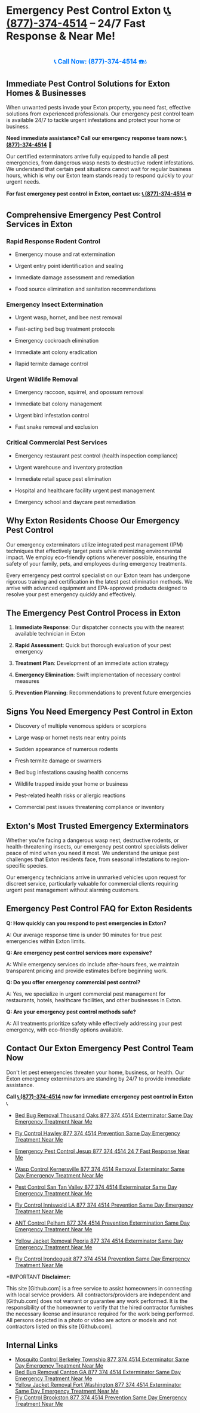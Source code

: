 # Emergency Pest Control Exton 📞[📞 (877)-374-4514](https://pest-control-4514.netlify.app) – 24/7 Fast Response & Near Me! 
# 

<p align="center" style="font-size: 1.2em; font-weight: bold; margin: 20px 0;">
  <a href="https://pest-control-4514.netlify.app" target="_blank" style="color: #007BFF; text-decoration: none;">📞 Call Now: (877)-374-4514 ☎️💧</a>
</p>

## Immediate Pest Control Solutions for Exton Homes & Businesses

When unwanted pests invade your Exton property, you need fast, effective solutions from experienced professionals. Our emergency pest control team is available 24/7 to tackle urgent infestations and protect your home or business.

**Need immediate assistance? Call our emergency response team now: [📞 (877)-374-4514](https://pest-control-4514.netlify.app)** 📱

Our certified exterminators arrive fully equipped to handle all pest emergencies, from dangerous wasp nests to destructive rodent infestations. We understand that certain pest situations cannot wait for regular business hours, which is why our Exton team stands ready to respond quickly to your urgent needs.

**For fast emergency pest control in Exton, contact us: [📞 (877)-374-4514](https://pest-control-4514.netlify.app)** ☎️

## Comprehensive Emergency Pest Control Services in Exton

### Rapid Response Rodent Control

- Emergency mouse and rat extermination  

- Urgent entry point identification and sealing  

- Immediate damage assessment and remediation  

- Food source elimination and sanitation recommendations  

### Emergency Insect Extermination

- Urgent wasp, hornet, and bee nest removal  

- Fast-acting bed bug treatment protocols  

- Emergency cockroach elimination  

- Immediate ant colony eradication  

- Rapid termite damage control  

### Urgent Wildlife Removal

- Emergency raccoon, squirrel, and opossum removal  

- Immediate bat colony management  

- Urgent bird infestation control  

- Fast snake removal and exclusion  

### Critical Commercial Pest Services

- Emergency restaurant pest control (health inspection compliance)  

- Urgent warehouse and inventory protection  

- Immediate retail space pest elimination  

- Hospital and healthcare facility urgent pest management  

- Emergency school and daycare pest remediation  

## Why Exton Residents Choose Our Emergency Pest Control

Our emergency exterminators utilize integrated pest management (IPM) techniques that effectively target pests while minimizing environmental impact. We employ eco-friendly options whenever possible, ensuring the safety of your family, pets, and employees during emergency treatments.

Every emergency pest control specialist on our Exton team has undergone rigorous training and certification in the latest pest elimination methods. We arrive with advanced equipment and EPA-approved products designed to resolve your pest emergency quickly and effectively.

## The Emergency Pest Control Process in Exton

1. **Immediate Response**: Our dispatcher connects you with the nearest available technician in Exton  

2. **Rapid Assessment**: Quick but thorough evaluation of your pest emergency  

3. **Treatment Plan**: Development of an immediate action strategy  

4. **Emergency Elimination**: Swift implementation of necessary control measures  

5. **Prevention Planning**: Recommendations to prevent future emergencies  

## Signs You Need Emergency Pest Control in Exton

- Discovery of multiple venomous spiders or scorpions  

- Large wasp or hornet nests near entry points  

- Sudden appearance of numerous rodents  

- Fresh termite damage or swarmers  

- Bed bug infestations causing health concerns  

- Wildlife trapped inside your home or business  

- Pest-related health risks or allergic reactions  

- Commercial pest issues threatening compliance or inventory  

## Exton's Most Trusted Emergency Exterminators

Whether you're facing a dangerous wasp nest, destructive rodents, or health-threatening insects, our emergency pest control specialists deliver peace of mind when you need it most. We understand the unique pest challenges that Exton residents face, from seasonal infestations to region-specific species.

Our emergency technicians arrive in unmarked vehicles upon request for discreet service, particularly valuable for commercial clients requiring urgent pest management without alarming customers.

## Emergency Pest Control FAQ for Exton Residents

**Q: How quickly can you respond to pest emergencies in Exton?**  

A: Our average response time is under 90 minutes for true pest emergencies within Exton limits.

**Q: Are emergency pest control services more expensive?**  

A: While emergency services do include after-hours fees, we maintain transparent pricing and provide estimates before beginning work.

**Q: Do you offer emergency commercial pest control?**  

A: Yes, we specialize in urgent commercial pest management for restaurants, hotels, healthcare facilities, and other businesses in Exton.

**Q: Are your emergency pest control methods safe?**  

A: All treatments prioritize safety while effectively addressing your pest emergency, with eco-friendly options available.

## Contact Our Exton Emergency Pest Control Team Now

Don't let pest emergencies threaten your home, business, or health. Our Exton emergency exterminators are standing by 24/7 to provide immediate assistance.

**Call [📞 (877)-374-4514](https://pest-control-4514.netlify.app) now for immediate emergency pest control in Exton** 📞


- [Bed Bug Removal Thousand Oaks 877 374 4514 Exterminator Same Day Emergency Treatment Near Me](https://github.com/allyoucaneatsushiin/pest-control/blob/main/Bed-Bug-Removal-Thousand-Oaks-877-374-4514-Exterminator-Same-Day-Emergency-Treatment-Near-Me.md)
- [Fly Control Hawley 877 374 4514 Prevention Same Day Emergency Treatment Near Me](https://github.com/allyoucaneatsushiin/pest-control/blob/main/Fly-Control-Hawley-877-374-4514-Prevention-Same-Day-Emergency-Treatment-Near-Me.md)
- [Emergency Pest Control Jesup 877 374 4514 24 7 Fast Response Near Me](https://github.com/allyoucaneatsushiin/pest-control/blob/main/Emergency-Pest-Control-Jesup-877-374-4514-24-7-Fast-Response-Near-Me.md)


- [Wasp Control Kernersville 877 374 4514 Removal Exterminator Same Day Emergency Treatment Near Me](https://github.com/allyoucaneatsushiin/pest-control/blob/main/Wasp-Control-Kernersville-877-374-4514-Removal-Exterminator-Same-Day-Emergency-Treatment-Near-Me.md)
- [Pest Control San Tan Valley 877 374 4514 Exterminator Same Day Emergency Treatment Near Me](https://github.com/allyoucaneatsushiin/pest-control/blob/main/Pest-Control-San-Tan-Valley-877-374-4514-Exterminator-Same-Day-Emergency-Treatment-Near-Me.md)
- [Fly Control Inniswold LA 877 374 4514 Prevention Same Day Emergency Treatment Near Me](https://github.com/allyoucaneatsushiin/pest-control/blob/main/Fly-Control-Inniswold-LA-877-374-4514-Prevention-Same-Day-Emergency-Treatment-Near-Me.md)


- [ANT Control Pelham 877 374 4514 Prevention Extermination Same Day Emergency Treatment Near Me](https://github.com/allyoucaneatsushiin/pest-control/blob/main/ANT-Control-Pelham-877-374-4514-Prevention-Extermination-Same-Day-Emergency-Treatment-Near-Me.md)
- [Yellow Jacket Removal Peoria 877 374 4514 Exterminator Same Day Emergency Treatment Near Me](https://github.com/allyoucaneatsushiin/pest-control/blob/main/Yellow-Jacket-Removal-Peoria-877-374-4514-Exterminator-Same-Day-Emergency-Treatment-Near-Me.md)
- [Fly Control Irondequoit 877 374 4514 Prevention Same Day Emergency Treatment Near Me](https://github.com/allyoucaneatsushiin/pest-control/blob/main/Fly-Control-Irondequoit-877-374-4514-Prevention-Same-Day-Emergency-Treatment-Near-Me.md)


*IMPORTANT **Disclaimer:**  

This site [Github.com] is a free service to assist homeowners in connecting with local service providers. All contractors/providers are independent and [Github.com] does not warrant or guarantee any work performed. It is the responsibility of the homeowner to verify that the hired contractor furnishes the necessary license and insurance required for the work being performed. All persons depicted in a photo or video are actors or models and not contractors listed on this site [Github.com].


## Internal Links
- [Mosquito Control Berkeley Township 877 374 4514 Exterminator Same Day Emergency Treatment Near Me](https://github.com/allyoucaneatsushiin/pest-control/blob/main/Mosquito-Control-Berkeley-Township-877-374-4514-Exterminator-Same-Day-Emergency-Treatment-Near-Me.md)
- [Bed Bug Removal Canton GA 877 374 4514 Exterminator Same Day Emergency Treatment Near Me](https://github.com/allyoucaneatsushiin/pest-control/blob/main/Bed-Bug-Removal-Canton-GA-877-374-4514-Exterminator-Same-Day-Emergency-Treatment-Near-Me.md)
- [Yellow Jacket Removal Fort Washington 877 374 4514 Exterminator Same Day Emergency Treatment Near Me](https://github.com/allyoucaneatsushiin/pest-control/blob/main/Yellow-Jacket-Removal-Fort-Washington-877-374-4514-Exterminator-Same-Day-Emergency-Treatment-Near-Me.md)
- [Fly Control Brookston 877 374 4514 Prevention Same Day Emergency Treatment Near Me](https://github.com/allyoucaneatsushiin/pest-control/blob/main/Fly-Control-Brookston-877-374-4514-Prevention-Same-Day-Emergency-Treatment-Near-Me.md)
